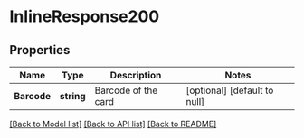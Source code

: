 # InlineResponse200

## Properties
Name | Type | Description | Notes
------------ | ------------- | ------------- | -------------
**Barcode** | **string** | Barcode of the card | [optional] [default to null]

[[Back to Model list]](../README.md#documentation-for-models) [[Back to API list]](../README.md#documentation-for-api-endpoints) [[Back to README]](../README.md)

